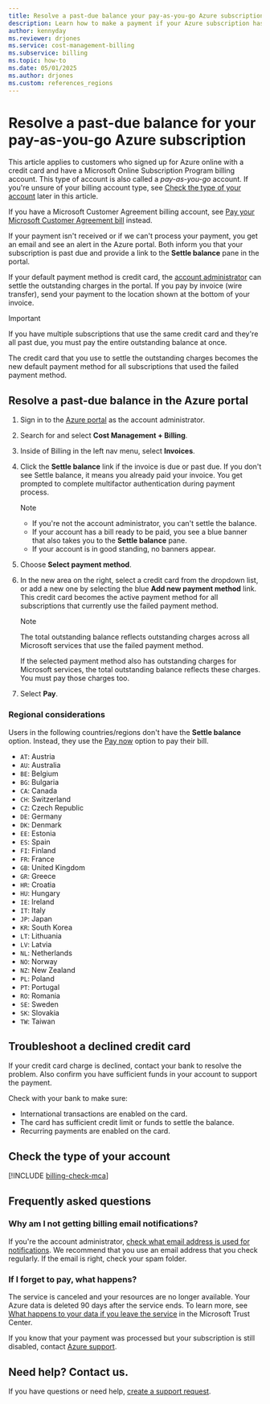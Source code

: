 ```yaml
---
title: Resolve a past-due balance your pay-as-you-go Azure subscription
description: Learn how to make a payment if your Azure subscription has a past-due balance.
author: kennyday
ms.reviewer: drjones
ms.service: cost-management-billing
ms.subservice: billing
ms.topic: how-to
ms.date: 05/01/2025
ms.author: drjones
ms.custom: references_regions
---
```


# Resolve a past-due balance for your pay-as-you-go Azure subscription

This article applies to customers who signed up for Azure online with a credit card and have a Microsoft Online Subscription Program billing account. This type of account is also called a *pay-as-you-go* account. If you're unsure of your billing account type, see [Check the type of your account](#check-the-type-of-your-account) later in this article.

If you have a Microsoft Customer Agreement billing account, see [Pay your Microsoft Customer Agreement bill](../understand/pay-bill.md) instead.

If your payment isn't received or if we can't process your payment, you get an email and see an alert in the Azure portal. Both inform you that your subscription is past due and provide a link to the **Settle balance** pane in the portal.

If your default payment method is credit card, the [account administrator](add-change-subscription-administrator.md#whoisaa) can settle the outstanding charges in the portal. If you pay by invoice (wire transfer), send your payment to the location shown at the bottom of your invoice.

> [!IMPORTANT]
> If you have multiple subscriptions that use the same credit card and they're all past due, you must pay the entire outstanding balance at once.
>
> The credit card that you use to settle the outstanding charges becomes the new default payment method for all subscriptions that used the failed payment method.

## Resolve a past-due balance in the Azure portal

1. Sign in to the [Azure portal](https://portal.azure.com) as the account administrator.
1. Search for and select **Cost Management + Billing**.
1. Inside of Billing in the left nav menu, select **Invoices**.

1. Click the **Settle balance** link if the invoice is due or past due. If you don't see Settle balance, it means you already paid your invoice. You get prompted to complete multifactor authentication during payment process.

   > [!NOTE]
   > - If you're not the account administrator, you can't settle the balance.
   > - If your account has a bill ready to be paid, you see a blue banner that also takes you to the **Settle balance** pane.
   > - If your account is in good standing, no banners appear.
   
1. Choose **Select payment method**.
1. In the new area on the right, select a credit card from the dropdown list, or add a new one by selecting the blue **Add new payment method** link. This credit card becomes the active payment method for all subscriptions that currently use the failed payment method.

   > [!NOTE]
   > The total outstanding balance reflects outstanding charges across all Microsoft services that use the failed payment method.
   > 
   > If the selected payment method also has outstanding charges for Microsoft services, the total outstanding balance reflects these charges. You must pay those charges too.
   
1. Select **Pay**.

### Regional considerations

Users in the following countries/regions don't have the **Settle balance** option. Instead, they use the [Pay now](../understand/pay-bill.md#pay-now-in-the-azure-portal) option to pay their bill.

- `AT`: Austria
- `AU`: Australia
- `BE`: Belgium
- `BG`: Bulgaria
- `CA`: Canada
- `CH`: Switzerland
- `CZ`: Czech Republic
- `DE`: Germany
- `DK`: Denmark
- `EE`: Estonia
- `ES`: Spain
- `FI`: Finland
- `FR`: France
- `GB`: United Kingdom
- `GR`: Greece
- `HR`: Croatia
- `HU`: Hungary
- `IE`: Ireland
- `IT`: Italy
- `JP`: Japan
- `KR`: South Korea
- `LT`: Lithuania
- `LV`: Latvia
- `NL`: Netherlands
- `NO`: Norway
- `NZ`: New Zealand
- `PL`: Poland
- `PT`: Portugal
- `RO`: Romania
- `SE`: Sweden
- `SK`: Slovakia
- `TW`: Taiwan

## Troubleshoot a declined credit card

If your credit card charge is declined, contact your bank to resolve the problem. Also confirm you have sufficient funds in your account to support the payment. 

Check with your bank to make sure:

- International transactions are enabled on the card.
- The card has sufficient credit limit or funds to settle the balance.
- Recurring payments are enabled on the card.

## Check the type of your account

[!INCLUDE [billing-check-mca](../../../includes/billing-check-account-type.md)]

## Frequently asked questions

### Why am I not getting billing email notifications?

If you're the account administrator, [check what email address is used for notifications](change-azure-account-profile.yml). We recommend that you use an email address that you check regularly. If the email is right, check your spam folder.

### If I forget to pay, what happens?

The service is canceled and your resources are no longer available. Your Azure data is deleted 90 days after the service ends. To learn more, see [What happens to your data if you leave the service](https://go.microsoft.com/fwLink/p/?LinkID=822930&clcid=0x409) in the Microsoft Trust Center.

If you know that your payment was processed but your subscription is still disabled, contact [Azure support](https://portal.azure.com/#blade/Microsoft_Azure_Support/HelpAndSupportBlade).

## Need help? Contact us.

If you have questions or need help, [create a support request](https://go.microsoft.com/fwlink/?linkid=2083458).
